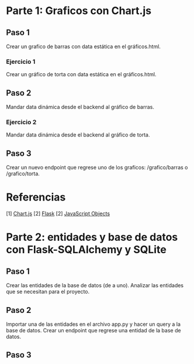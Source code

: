 # Parte 1: Graficos con Chart.js

## Paso 1

Crear un grafico de barras con data estática en el gráficos.html.

### Ejercicio 1

Crear un gráfico de torta con data estática en el gráficos.html.

## Paso 2

Mandar data dinámica desde el backend al gráfico de barras.

### Ejercicio 2

Mandar data dinámica desde el backend al gráfico de torta.

## Paso 3

Crear un nuevo endpoint que regrese uno de los graficos: /grafico/barras o /grafico/torta.

# Referencias

[1] [Chart.js](https://www.chartjs.org/docs/latest/getting-started/)
[2] [Flask](https://flask.palletsprojects.com/en/2.2.x/)
[2] [JavaScript Objects](https://es.javascript.info/object)

# Parte 2: entidades y base de datos con Flask-SQLAlchemy y SQLite

## Paso 1

Crear las entidades de la base de datos (de a uno).
Analizar las entidades que se necesitan para el proyecto.

## Paso 2

Importar una de las entidades en el archivo app.py y hacer un query a la base de datos.
Crear un endpoint que regrese una entidad de la base de datos.

## Paso 3

